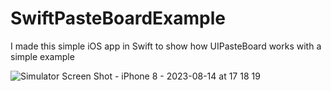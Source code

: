 # SwiftPasteBoardExample
I made this simple iOS app in Swift to show how UIPasteBoard works with a simple example

![Simulator Screen Shot - iPhone 8 - 2023-08-14 at 17 18 19](https://github.com/angelosstaboulis/SwiftPasteBoardExample/assets/79055304/5637e2b0-f0c1-49ca-b089-cf2a01986957)
